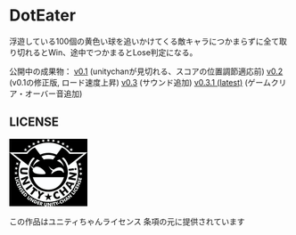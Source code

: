 # DotEater
浮遊している100個の黄色い球を追いかけてくる敵キャラにつかまらずに全て取り切れるとWin、途中でつかまるとLose判定になる。

公開中の成果物：
[v0.1](https://peco2282.php.xdomain.jp/projects/v0.1/) (unitychanが見切れる、スコアの位置調節適応前)
[v0.2](https://peco2282.github.io/DotEater/v0.2/) (v0.1の修正版, ロード速度上昇)
[v0.3](https://peco2282.github.io/DotEater/v0.3) (サウンド追加)
[v0.3.1 (latest)](https://peco2282.github.io/DotEater/v0.3.1/) (ゲームクリア・オーバー音追加)

## LICENSE

![UnityChan](./UCL2.02/License%20Logo/Others/jpg/Dark_Silhouette.jpg)

この作品はユニティちゃんライセンス
条項の元に提供されています
